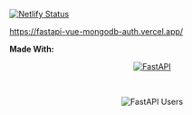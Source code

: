 

[![Netlify Status](https://api.netlify.com/api/v1/badges/20369835-974a-448a-b0e2-65b28c43c95b/deploy-status)](https://app.netlify.com/sites/fastapi-vue/deploys)


https://fastapi-vue-mongodb-auth.vercel.app/




**Made With:**

<p align="center">
  <a href="https://fastapi.tiangolo.com"><img src="https://fastapi.tiangolo.com/img/logo-margin/logo-teal.png" alt="FastAPI"></a>
</p>

<br/>

<p align="center">
  <img src="https://raw.githubusercontent.com/fastapi-users/fastapi-users/master/logo.svg?sanitize=true" alt="FastAPI Users">
</p>
